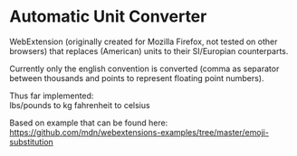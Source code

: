 # Automatic Unit Converter
WebExtension (originally created for Mozilla Firefox, not tested on other browsers) that replaces (American) units to their SI/Europian counterparts.

Currently only the english convention is converted (comma as separator between thousands and points to represent floating point numbers). 


Thus far implemented: 	
		lbs/pounds to kg
		fahrenheit to celsius
		
		
Based on example that can be found here: https://github.com/mdn/webextensions-examples/tree/master/emoji-substitution
